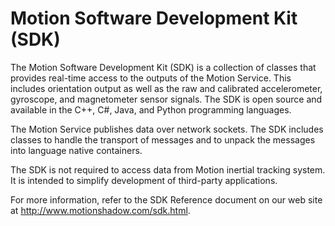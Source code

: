 Motion Software Development Kit (SDK)
=======

The Motion Software Development Kit (SDK) is a collection of classes that
provides real-time access to the outputs of the Motion Service. This includes
orientation output as well as the raw and calibrated accelerometer, gyroscope,
and magnetometer sensor signals. The SDK is open source and available in the
C++, C#, Java, and Python programming languages.

The Motion Service publishes data over network sockets. The SDK includes classes
to handle the transport of messages and to unpack the messages into language
native containers.

The SDK is not required to access data from Motion inertial tracking system. It
is intended to simplify development of third-party applications.

For more information, refer to the SDK Reference document on our web site at
http://www.motionshadow.com/sdk.html.